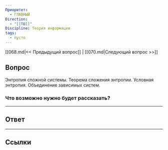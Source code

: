```yaml
---
Приоритет:
  - ГЛАВНЫЙ
Direction:
  - "[[ПШ]]" 
Discipline: Теория информации 
tags:
  - пусто
---
```

[[068.md|<< Предыдущий вопрос]] | [[070.md|Следующий вопрос >>]]
## Вопрос

Энтропия сложной системы. Теорема сложения энтропии. Условная энтропия. Объединение зависимых систем.

### Что возможно нужно будет рассказать?


---
## Ответ


---
## Ссылки
